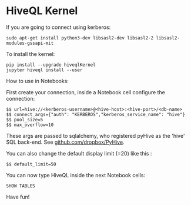 # HiveQL Kernel

If you are going to connect using kerberos:

```
sudo apt-get install python3-dev libsasl2-dev libsasl2-2 libsasl2-modules-gssapi-mit
```


To install the kernel:

```
pip install --upgrade hiveqlKernel
jupyter hiveql install --user
```


How to use in Notebooks:


First create your connection, inside a Notebook cell configure the connection:

```
$$ url=hive://<kerberos-username>@<hive-host>:<hive-port>/<db-name>
$$ connect_args={"auth": "KERBEROS","kerberos_service_name": "hive"}
$$ pool_size=5
$$ max_overflow=10
```

These args are passed to sqlalchemy, who registered pyHive as the 'hive' SQL back-end.
See [github.com/dropbox/PyHive](https://github.com/dropbox/PyHive/#sqlalchemy).

You can also change the default display limit (=20) like this :

```
$$ default_limit=50
```


You can now type HiveQL inside the next Notebook cells:

```
SHOW TABLES
```

Have fun!